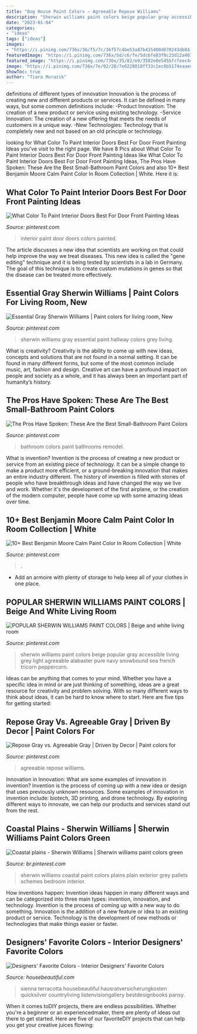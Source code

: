 ```yaml
---
title: "Dog House Paint Colors ~ Agreeable Repose Williams"
description: "Sherwin williams paint colors beige popular gray accessible living grey light agreeable alabaster pure navy snowbound sea french tricorn peppercorn"
date: "2023-01-04"
categories:
- "ideas"
tags: ["ideas"]
images:
- "https://i.pinimg.com/736x/36/f5/7c/36f57c4be53a87b415400d070243db84--paint-palettes-color-pallets.jpg"
featuredImage: "https://i.pinimg.com/736x/5d/c6/fe/5dc6fe83f0c23d12a401a99f1d19522d--essential-gray-sherwin-williams-basements.jpg"
featured_image: "https://i.pinimg.com/736x/35/82/e0/3582e0e545bfcfeec445fc659d687f01.jpg"
image: "https://i.pinimg.com/736x/7e/02/28/7e0228018ff33c1ec8b5174eaaedd2ad.jpg"
ShowToc: true
author: "Tiara Murazik"
---
```



definitions of different types of innovation
Innovation is the process of creating new and different products or services. It can be defined in many ways, but some common definitions include: 
-Product Innovation: The creation of a new product or service using existing technology.
-Service Innovation: The creation of a new offering that meets the needs of customers in a unique way.
-New Technologies: Technology that is completely new and not based on an old principle or technology.

	

		
looking for What Color To Paint Interior Doors Best For Door Front Painting Ideas you've visit to the right page. We have 8 Pics about What Color To Paint Interior Doors Best For Door Front Painting Ideas like What Color To Paint Interior Doors Best For Door Front Painting Ideas, The Pros Have Spoken: These Are the Best Small-Bathroom Paint Colors and also 10+ Best Benjamin Moore Calm Paint Color In Room Collection | White. Here it is:
		
    
## What Color To Paint Interior Doors Best For Door Front Painting Ideas

<img loading=lazy src="https://i.pinimg.com/736x/7e/02/28/7e0228018ff33c1ec8b5174eaaedd2ad.jpg" onerror="this.onerror=null;this.src='https://tse2.mm.bing.net/th?id=OIP.WXS8L7voKIvP9MnNg9JYJwHaJ3&amp;pid=15.1';" alt="What Color To Paint Interior Doors Best For Door Front Painting Ideas">

_Source: pinterest.com_

>interior paint door doors colors painted. 

	

The article discusses a new idea that scientists are working on that could help improve the way we treat diseases. This new idea is called the "gene editing" technique and it is being tested by scientists in a lab in Germany. The goal of this technique is to create custom mutations in genes so that the disease can be treated more effectively.

    
## Essential Gray Sherwin Williams | Paint Colors For Living Room, New

<img loading=lazy src="https://i.pinimg.com/736x/5d/c6/fe/5dc6fe83f0c23d12a401a99f1d19522d--essential-gray-sherwin-williams-basements.jpg" onerror="this.onerror=null;this.src='https://tse3.mm.bing.net/th?id=OIP.XOGolbDikep5WOSwJy2rHwHaJ3&amp;pid=15.1';" alt="Essential Gray Sherwin Williams | Paint colors for living room, New">

_Source: pinterest.com_

>sherwin williams gray essential paint hallway colors grey living. 

	

What is creativity?
Creativity is the ability to come up with new ideas, concepts and solutions that are not found in a normal setting. It can be found in many different forms, but some of the most common include music, art, fashion and design. Creative art can have a profound impact on people and society as a whole, and it has always been an important part of humanity’s history.

    
## The Pros Have Spoken: These Are The Best Small-Bathroom Paint Colors

<img loading=lazy src="https://i.pinimg.com/736x/35/82/e0/3582e0e545bfcfeec445fc659d687f01.jpg" onerror="this.onerror=null;this.src='https://tse3.mm.bing.net/th?id=OIP.u1WZ91XEZp51hdvj5MHZ7wHaLI&amp;pid=15.1';" alt="The Pros Have Spoken: These Are the Best Small-Bathroom Paint Colors">

_Source: pinterest.com_

>bathroom colors paint bathrooms remodel. 

	

What is invention?
Invention is the process of creating a new product or service from an existing piece of technology. It can be a simple change to make a product more efficient, or a ground-breaking innovation that makes an entire industry different. 
The history of invention is filled with stories of people who have breakthrough ideas and have changed the way we live and work. Whether it's the development of the first airplane, or the creation of the modern computer, people have come up with some amazing ideas over time.

    
## 10+ Best Benjamin Moore Calm Paint Color In Room Collection | White

<img loading=lazy src="https://i.pinimg.com/736x/a9/87/21/a98721faf8df6eae9a42a4ba710ad074.jpg" onerror="this.onerror=null;this.src='https://tse4.mm.bing.net/th?id=OIP.KNZlyg_pcAe5VTKnemRFUgHaLH&amp;pid=15.1';" alt="10+ Best Benjamin Moore Calm Paint Color In Room Collection | White">

_Source: pinterest.com_

>. 

	

- Add an armoire with plenty of storage to help keep all of your clothes in one place.

    
## POPULAR SHERWIN WILLIAMS PAINT COLORS | Beige And White Living Room

<img loading=lazy src="https://i.pinimg.com/736x/54/e6/61/54e661dbc41a59ca9893d5897b17f2bb.jpg" onerror="this.onerror=null;this.src='https://tse1.mm.bing.net/th?id=OIP.nhs32OLDpK1UXDTo0_nQTAHaKD&amp;pid=15.1';" alt="POPULAR SHERWIN WILLIAMS PAINT COLORS | Beige and white living room">

_Source: pinterest.com_

>sherwin williams paint colors beige popular gray accessible living grey light agreeable alabaster pure navy snowbound sea french tricorn peppercorn. 

	

Ideas can be anything that comes to your mind. Whether you have a specific idea in mind or are just thinking of something, ideas are a great resource for creativity and problem solving. With so many different ways to think about ideas, it can be hard to know where to start. Here are five tips for getting started: 

    
## Repose Gray Vs. Agreeable Gray | Driven By Decor | Paint Colors For

<img loading=lazy src="https://i.pinimg.com/736x/5d/df/d7/5ddfd7956d5453a19495297694456381--sherwin-williams-agreeable-gray-foyer-mirror.jpg" onerror="this.onerror=null;this.src='https://tse4.mm.bing.net/th?id=OIP.se1JsBt7gyiBiZ1QJ0JangHaLH&amp;pid=15.1';" alt="Repose Gray vs. Agreeable Gray | Driven by Decor | Paint colors for">

_Source: pinterest.com_

>agreeable repose williams. 

	

Innovation in Innovation: What are some examples of innovation in invention?
Invention is the process of coming up with a new idea or design that uses previously unknown resources. Some examples of innovation in invention include: biotech, 3D printing, and drone technology. By exploring different ways to innovate, we can help our products and services stand out from the rest.

    
## Coastal Plains - Sherwin Williams | Sherwin Williams Paint Colors Green

<img loading=lazy src="https://i.pinimg.com/736x/36/f5/7c/36f57c4be53a87b415400d070243db84--paint-palettes-color-pallets.jpg" onerror="this.onerror=null;this.src='https://tse1.mm.bing.net/th?id=OIP.JsLMQROVLt3vpVSrZmWK_gHaJ3&amp;pid=15.1';" alt="Coastal plains - Sherwin Williams | Sherwin williams paint colors green">

_Source: br.pinterest.com_

>sherwin williams coastal paint colors plains plain exterior grey pallets schemes bedroom interior. 

	

How inventions happen:
Invention ideas happen in many different ways and can be categorized into three main types: invention, innovation, and technology. Invention is the process of coming up with a new way to do something. Innovation is the addition of a new feature or idea to an existing product or service. Technology is the development of new methods or technologies that make things easier or faster.

    
## Designers&#039; Favorite Colors - Interior Designers&#039; Favorite Colors

<img loading=lazy src="https://hips.hearstapps.com/hbu.h-cdn.co/assets/17/16/1600x2497/favorite-designer-colors-sienna-orange.jpg?resize=768:*" onerror="this.onerror=null;this.src='https://tse2.mm.bing.net/th?id=OIP.tRB7_dMXYQ-zwP8YLZ60SwHaLk&amp;pid=15.1';" alt="Designers&#039; Favorite Colors - Interior Designers&#039; Favorite Colors">

_Source: housebeautiful.com_

>sienna terracotta housebeautiful hausratversicherungkosten quicksilver countryliving listenvisiongallery bestdesignbooks pansy. 

	

When it comes toDIY projects, there are endless possibilities. Whether you're a beginner or an experiencedmaker, there are plenty of ideas out there to get started. Here are five of our favoriteDIY projects that can help you get your creative juices flowing: 

